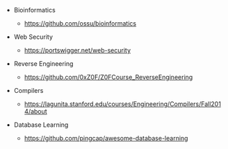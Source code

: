 * Bioinformatics
  * https://github.com/ossu/bioinformatics

* Web Security
  * https://portswigger.net/web-security

* Reverse Engineering
  * https://github.com/0xZ0F/Z0FCourse_ReverseEngineering

* Compilers
  * https://lagunita.stanford.edu/courses/Engineering/Compilers/Fall2014/about

* Database Learning
  * https://github.com/pingcap/awesome-database-learning
